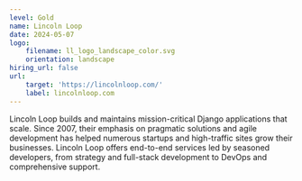 ```yaml
---
level: Gold
name: Lincoln Loop
date: 2024-05-07
logo:
    filename: ll_logo_landscape_color.svg
    orientation: landscape
hiring_url: false
url:
    target: 'https://lincolnloop.com/'
    label: lincolnloop.com
---
```

Lincoln Loop builds and maintains mission-critical Django applications that scale. Since 2007, their emphasis on pragmatic solutions and agile development has helped numerous startups and high-traffic sites grow their businesses. Lincoln Loop offers end-to-end services led by seasoned developers, from strategy and full-stack development to DevOps and comprehensive support.


